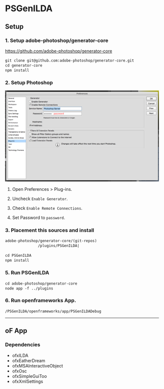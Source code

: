 # PSGenILDA

## Setup

### 1. Setup adobe-photoshop/generator-core

https://github.com/adobe-photoshop/generator-core

    git clone git@github.com:adobe-photoshop/generator-core.git
    cd generator-core
    npm install

### 2. Setup Photoshop

<img src="./readme/PhotoshopPreferences.png">

1. Open Preferences > Plug-ins.

2. Uncheck `Enable Generator`.

3. Check `Enable Remote Connections`.

4. Set Password to `password`.

### 3. Placement this sources and install

    adobe-photoshop/generator-core/(git-repos)
                   /plugins/PSGenILDA|

    cd PSGenILDA
    npm install

### 5. Run PSGenILDA

    cd adobe-photoshop/generator-core
    node app -f ../plugins

### 6. Run openframeworks App.

    /PSGenILDA/openframeworks/app/PSGenILDADebug

---

## oF App

### Dependencies

- ofxILDA
- ofxEatherDream
- ofxMSAInteractiveObject
- ofxOsc
- ofxSimpleGuiToo
- ofxXmlSettings
